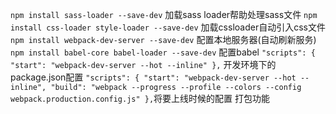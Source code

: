 `npm install sass-loader --save-dev` 加载sass loader帮助处理sass文件
`npm install css-loader style-loader --save-dev` 加载cssloader自动引入css文件
`npm install webpack-dev-server --save-dev` 配置本地服务器(自动刷新服务)
`npm install babel-core babel-loader --save-dev` 配置babel
`"scripts": {
    "start": "webpack-dev-server --hot --inline"
  },` 开发环境下的package.json配置
`"scripts": {
    "start": "webpack-dev-server --hot --inline",
    "build": "webpack --progress --profile --colors --config webpack.production.config.js"
  },`将要上线时候的配置 打包功能
